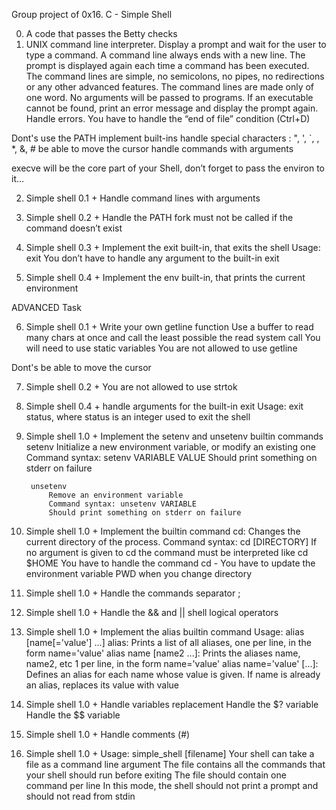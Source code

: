 Group project of 0x16. C - Simple Shell

0. A code that passes the Betty checks
1. UNIX command line interpreter.
	Display a prompt and wait for the user to type a command. A command line always ends with a new line.
	The prompt is displayed again each time a command has been executed.
	The command lines are simple, no semicolons, no pipes, no redirections or any other advanced features.
	The command lines are made only of one word. No arguments will be passed to programs.
	If an executable cannot be found, print an error message and display the prompt again.
	Handle errors.
	You have to handle the “end of file” condition (Ctrl+D)

Dont's
	use the PATH
	implement built-ins
	handle special characters : ", ', `, \, *, &, #
	be able to move the cursor
	handle commands with arguments

execve will be the core part of your Shell, don’t forget to pass the environ to it…

2. Simple shell 0.1 +
	Handle command lines with arguments

3. Simple shell 0.2 +
	Handle the PATH
	fork must not be called if the command doesn’t exist

4. Simple shell 0.3 +
	Implement the exit built-in, that exits the shell
	Usage: exit
	You don’t have to handle any argument to the built-in exit

5. Simple shell 0.4 +
	Implement the env built-in, that prints the current environment



ADVANCED Task

6. Simple shell 0.1 +
	Write your own getline function
	Use a buffer to read many chars at once and call the least possible the read system call
	You will need to use static variables
	You are not allowed to use getline

Dont's
	be able to move the cursor

7. Simple shell 0.2 +
	You are not allowed to use strtok

8. Simple shell 0.4 +
	handle arguments for the built-in exit
	Usage: exit status, where status is an integer used to exit the shell

9. Simple shell 1.0 +
	Implement the setenv and unsetenv builtin commands
		setenv
			Initialize a new environment variable, or modify an existing one
			Command syntax: setenv VARIABLE VALUE
			Should print something on stderr on failure

		unsetenv
			Remove an environment variable
			Command syntax: unsetenv VARIABLE
			Should print something on stderr on failure

10. Simple shell 1.0 +
	Implement the builtin command cd:
		Changes the current directory of the process.
		Command syntax: cd [DIRECTORY]
		If no argument is given to cd the command must be interpreted like cd $HOME
		You have to handle the command cd -
		You have to update the environment variable PWD when you change directory

11. Simple shell 1.0 +
	Handle the commands separator ;

12. Simple shell 1.0 +
	Handle the && and || shell logical operators

13. Simple shell 1.0 +
	Implement the alias builtin command
	Usage: alias [name[='value'] ...]
		alias: Prints a list of all aliases, one per line, in the form name='value'
		alias name [name2 ...]: Prints the aliases name, name2, etc 1 per line, in the form name='value'
		alias name='value' [...]: Defines an alias for each name whose value is given. If name is already an alias, replaces its value with value

14. Simple shell 1.0 +
	Handle variables replacement
	Handle the $? variable
	Handle the $$ variable

15. Simple shell 1.0 +
	Handle comments (#)

16. Simple shell 1.0 +
	Usage: simple_shell [filename]
	Your shell can take a file as a command line argument
	The file contains all the commands that your shell should run before exiting
	The file should contain one command per line
	In this mode, the shell should not print a prompt and should not read from stdin
	
